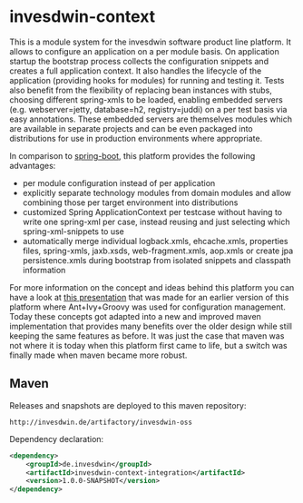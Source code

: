 # invesdwin-context

This is a module system for the invesdwin software product line platform. It allows to configure an application on a per module basis. On application startup the bootstrap process collects the configuration snippets and creates a full application context. It also handles the lifecycle of the application (providing hooks for modules) for running and testing it. Tests also benefit from the flexibility of replacing bean instances with stubs, choosing different spring-xmls to be loaded, enabling embedded servers (e.g. webserver=jetty, database=h2, registry=juddi) on a per test basis via easy annotations. These embedded servers are themselves modules which are available in separate projects and can be even packaged into distributions for use in production environments where appropriate.

In comparison to [spring-boot](http://projects.spring.io/spring-boot/), this platform provides the following advantages:
- per module configuration instead of per application
- explicitly separate technology modules from domain modules and allow combining those per target environment into distributions
- customized Spring ApplicationContext per testcase without having to write one spring-xml per case, instead reusing and just selecting which spring-xml-snippets to use
- automatically merge individual logback.xmls, ehcache.xmls, properties files, spring-xmls, jaxb.xsds, web-fragment.xmls, aop.xmls or create jpa persistence.xmls during bootstrap from isolated snippets and classpath information

For more information on the concept and ideas behind this platform you can have a look at [this presentation](https://github.com/subes/invesdwin-context/blob/master/invesdwin-context-parent/invesdwin-context/doc/concept/invesdwin-concept.pdf) that was made for an earlier version of this platform where Ant+Ivy+Groovy was used for configuration management. Today these concepts got adapted into a new and improved maven implementation that provides many benefits over the older design while still keeping the same features as before. It was just the case that maven was not where it is today when this platform first came to life, but a switch was finally made when maven became more robust.

## Maven

Releases and snapshots are deployed to this maven repository:
```
http://invesdwin.de/artifactory/invesdwin-oss
```

Dependency declaration:
```xml
<dependency>
	<groupId>de.invesdwin</groupId>
	<artifactId>invesdwin-context-integration</artifactId>
	<version>1.0.0-SNAPSHOT</version>
</dependency>
```
